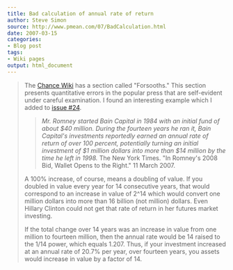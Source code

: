 ```yaml
---
title: Bad calculation of annual rate of return
author: Steve Simon
source: http://www.pmean.com/07/BadCalculation.html
date: 2007-03-15
categories:
- Blog post
tags:
- Wiki pages
output: html_document
---
```

> The [Chance
> Wiki](http://chance.dartmouth.edu/chancewiki/index.php/Main_Page) has
> a section called \"Forsooths.\" This section presents quantitative
> errors in the popular press that are self-evident under careful
> examination. I found an interesting example which I added to [issue
> \#24](http://chance.dartmouth.edu/chancewiki/index.php/Chance_News_24).
>
> > *Mr. Romney started Bain Capital in 1984 with an initial fund of
> > about \$40 million. During the fourteen years he ran it, Bain
> > Capital\'s investments reportedly earned an annual rate of return of
> > over 100 percent, potentially turning an initial investment of \$1
> > million dollars into more than \$14 million by the time he left in
> > 1998.* The New York Times. \"In Romney\'s 2008 Bid, Wallet Opens to
> > the Right.\" 11 March 2007.
>
> A 100% increase, of course, means a doubling of value. If you doubled
> in value every year for 14 consecutive years, that would correspond to
> an increase in value of 2\^14 which would convert one million dollars
> into more than 16 billion (not million) dollars. Even Hillary Clinton
> could not get that rate of return in her futures market investing.
>
> If the total change over 14 years was an increase in value from one
> million to fourteen million, then the annual rate would be 14 raised
> to the 1/14 power, which equals 1.207. Thus, if your investment
> increased at an annual rate of 20.7% per year, over fourteen years,
> you assets would increase in value by a factor of 14.
